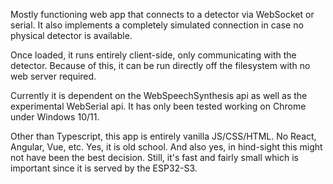 Mostly functioning web app that connects to a detector via WebSocket or serial.  It also implements a completely simulated connection in case no physical detector is available.

Once loaded, it runs entirely client-side, only communicating with the detector.  Because of this, it can be run directly off the filesystem with no web server required.

Currently it is dependent on the WebSpeechSynthesis api as well as the experimental WebSerial api. It has only been tested working on Chrome under Windows 10/11.

Other than Typescript, this app is entirely vanilla JS/CSS/HTML.  No React, Angular, Vue, etc.  Yes, it is old school.  And also yes, in hind-sight this might not have been the best decision.  Still, it's fast and fairly small which is important since it is served by the ESP32-S3.
